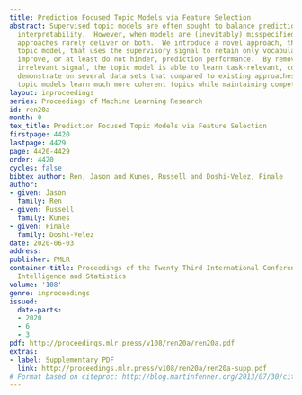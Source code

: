```yaml
---
title: Prediction Focused Topic Models via Feature Selection
abstract: Supervised topic models are often sought to balance prediction quality and
  interpretability.  However, when models are (inevitably) misspecified, standard
  approaches rarely deliver on both.  We introduce a novel approach, the prediction-focused
  topic model, that uses the supervisory signal to retain only vocabulary terms that
  improve, or at least do not hinder, prediction performance.  By removing terms with
  irrelevant signal, the topic model is able to learn task-relevant, coherent topics.  We
  demonstrate on several data sets that compared to existing approaches, prediction-focused
  topic models learn much more coherent topics while maintaining competitive predictions.
layout: inproceedings
series: Proceedings of Machine Learning Research
id: ren20a
month: 0
tex_title: Prediction Focused Topic Models via Feature Selection
firstpage: 4420
lastpage: 4429
page: 4420-4429
order: 4420
cycles: false
bibtex_author: Ren, Jason and Kunes, Russell and Doshi-Velez, Finale
author:
- given: Jason
  family: Ren
- given: Russell
  family: Kunes
- given: Finale
  family: Doshi-Velez
date: 2020-06-03
address: 
publisher: PMLR
container-title: Proceedings of the Twenty Third International Conference on Artificial
  Intelligence and Statistics
volume: '108'
genre: inproceedings
issued:
  date-parts:
  - 2020
  - 6
  - 3
pdf: http://proceedings.mlr.press/v108/ren20a/ren20a.pdf
extras:
- label: Supplementary PDF
  link: http://proceedings.mlr.press/v108/ren20a/ren20a-supp.pdf
# Format based on citeproc: http://blog.martinfenner.org/2013/07/30/citeproc-yaml-for-bibliographies/
---
```

